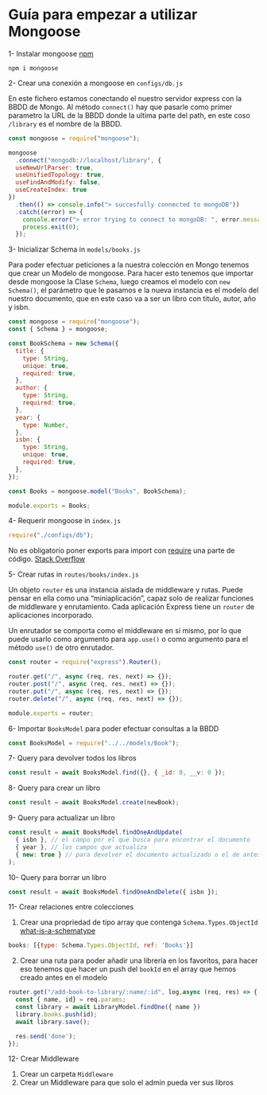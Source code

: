 # Guía para empezar a utilizar Mongoose

1- Instalar mongoose [npm](https://www.npmjs.com/package/mongoose)

```
npm i mongoose
```

2- Crear una conexión a mongoose en `configs/db.js`

En este fichero estamos conectando el nuestro servidor express con la BBDD de Mongo.
Al método `connect()` hay que pasarle como primer parametro la URL de la BBDD donde la ultima parte del path, en este coso `/library` es el nombre de la BBDD.

```js
const mongoose = require("mongoose");

mongoose
  .connect("mongodb://localhost/library", {
  useNewUrlParser: true,
  useUnifiedTopology: true,
  useFindAndModify: false,
  useCreateIndex: true
})
  .then(() => console.info("> succesfully connected to mongoDB"))
  .catch((error) => {
    console.error("> error trying to connect to mongoDB: ", error.message);
    process.exit(0);
  });
```

3- Inicializar Schema in `models/books.js`

Para poder efectuar peticiones a la nuestra colección en Mongo tenemos que crear un Modelo de mongoose. Para hacer esto tenemos que importar desde mongoose la Clase `Schema`, luego creamos el modelo con `new Schema()`, el parámetro que le pasamos e la nueva instancia es el modelo del nuestro documento, que en este caso va a ser un libro con titulo, autor, año y isbn. 

```js
const mongoose = require("mongoose");
const { Schema } = mongoose;

const BookSchema = new Schema({
  title: {
    type: String,
    unique: true,
    required: true,
  },
  author: {
    type: String,
    required: true,
  },
  year: {
    type: Number,
  },
  isbn: {
    type: String,
    unique: true,
    required: true,
  },
});

const Books = mongoose.model("Books", BookSchema);

module.exports = Books;
```

4- Requerir mongoose in `index.js`

```js
require("./configs/db");
```

No es obligatorio poner exports para import con [require](https://nodejs.org/es/knowledge/getting-started/what-is-require/) una parte de código. [Stack Overflow](https://stackoverflow.com/a/38172616/9095807)

5- Crear rutas in `routes/books/index.js`

Un objeto `router` es una instancia aislada de middleware y rutas. Puede pensar en ella como una “miniaplicación”, capaz solo de realizar funciones de middleware y enrutamiento. Cada aplicación Express tiene un `router` de aplicaciones incorporado.

Un enrutador se comporta como el middleware en sí mismo, por lo que puede usarlo como argumento para `app.use()` o como argumento para el método `use()` de otro enrutador.

```js
const router = require("express").Router();

router.get("/", async (req, res, next) => {});
router.post("/", async (req, res, next) => {});
router.put("/", async (req, res, next) => {});
router.delete("/", async (req, res, next) => {});

module.exports = router;
```

6- Importar `BooksModel` para poder efectuar consultas a la BBDD

```js
const BooksModel = require("../../models/Book");
```

7- Query para devolver todos los libros

```js
const result = await BooksModel.find({}, { _id: 0, __v: 0 });
```

8- Query para crear un libro

```js
const result = await BooksModel.create(newBook);
```

9- Query para actualizar un libro

```js
const result = await BooksModel.findOneAndUpdate(
  { isbn }, // el campo por el que busca para encontrar el documento
  { year }, // los campos que actualiza
  { new: true } // para devolver el documento actualizado o el de antes de actualizar
);
```

10- Query para borrar un libro

```js
const result = await BooksModel.findOneAndDelete({ isbn });
```

11- Crear relaciones entre colecciones
1. Crear una propriedad de tipo array que contenga `Schema.Types.ObjectId` [what-is-a-schematype](https://mongoosejs.com/docs/schematypes.html#what-is-a-schematype)
```js
books: [{type: Schema.Types.ObjectId, ref: 'Books'}]
```
2. Crear una ruta para poder añadir una librería en los favoritos, para hacer eso tenemos que hacer un push del `bookId` en el array que hemos creado antes en el modelo
```js
router.get("/add-book-to-library/:name/:id", log,async (req, res) => {
  const { name, id} = req.params;
  const library = await LibraryModel.findOne({ name })
  library.books.push(id);
  await library.save();

  res.send('done');
});
```
12- Crear Middleware

1. Crear un carpeta `Middleware`
2. Crear un Middleware para que solo el admin pueda ver sus libros 
